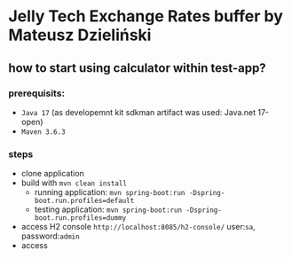 # Jelly Tech Exchange Rates buffer by Mateusz Dzieliński

## how to start using calculator within test-app?

### prerequisits:
 - `Java 17` (as developemnt kit sdkman artifact was used: Java.net 17-open)           
 - `Maven 3.6.3`

### steps
 - clone application
 - build with `mvn clean install`
   - running application: `mvn spring-boot:run -Dspring-boot.run.profiles=default` 
   - testing application: `mvn spring-boot:run -Dspring-boot.run.profiles=dummy`
 - access H2 console `http://localhost:8085/h2-console/` user:`sa`, password:`admin`
 - access 

 